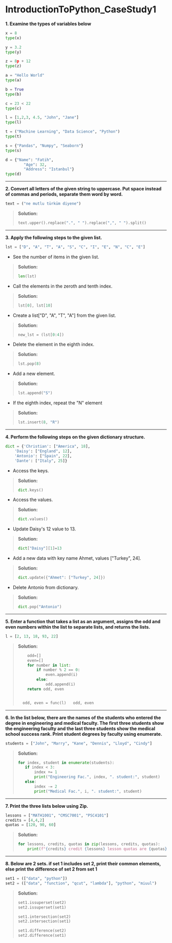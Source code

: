 # IntroductionToPython_CaseStudy1

 **1. Examine the types of variables below**
 
 ```python
 x = 8
type(x)

 y = 3.2
type(y)

 z = 8p + 12
type(z)

 a = "Hello World"
type(a)

 b = True
type(b)

 c = 23 < 22
type(c)

 l = [1,2,3, 4.5, "John", "Jane"]
type(l)

 t = ("Machine Learning", "Data Science", "Python")
type(t)

 s = {"Pandas", "Numpy", "Seaborn"}
type(s)

 d = {"Name": "Fatih",
		 "Age": 32,
		 "Address": "Istanbul"}
type(d)
```
___
 **2. Convert all letters of the given string to uppercase. Put space instead of commas and periods, separate them word by word.**

 ```python
text = ("ne mutlu türküm diyene")
```

> **Solution:**
> ```python 
> text.upper().replace(".", " ").replace(",", " ").split()
> ```
___
**3. Apply the following steps to the given list.**

```python
lst = ["D", "A", "T", "A", "S", "C", "I", "E", "N", "C", "E"]
```

 - See the number of items in the given list.

> **Solution:**
> ```python
> len(lst)

 - Call the elements in the zeroth and tenth index.

> **Solution:**
> ```python
> lst[0], lst[10]

 - Create a list["D", "A", "T", "A"] from the given list.

> **Solution:**
> ```python
> new_lst = (lst[0:4])

 - Delete the element in the eighth index.

> **Solution:**
> ```python
> lst.pop(8)

 - Add a new element.

> **Solution:**
> ```python
> lst.append("S")

 - If the eighth index, repeat the "N" element

> **Solution:**
> ```python
> lst.insert(8, "R")
___
**4. Perform the following steps on the given dictionary structure.**
```python
dict = {'Christian': ["America", 18],
	'Daisy': ["England", 12],
	'Antonio': ["Spain", 22],
	'Dante': ["Italy", 25]}
```

 - Access the keys.

> **Solution:**
> ```python
> dict.keys()

 - Access the values.

> **Solution:**
> ```python
> dict.values()

 - Update Daisy's 12 value to 13.

> **Solution:**
> ```python
> dict["Daisy"][1]=13

 - Add a new data with key name Ahmet, values ​​["Turkey", 24].

> **Solution:**
> ```python
> dict.update({"Ahmet": ["Turkey", 24]})

 - Delete Antonio from dictionary.

> **Solution:**
> ```python
> dict.pop("Antonio")
___
**5. Enter a function that takes a list as an argument, assigns the odd and even numbers within the list to separate lists, and returns the lists.**

```python
l = [2, 13, 18, 93, 22]
```

> **Solution:**
> ```python def func(list):  
>     odd=[]  
>     even=[]  
>     for number in list:  
>         if number % 2 == 0:  
>             even.append(i)  
>         else:  
>             odd.append(i)  
>     return odd, even
> 
> 
>   odd, even = func(l)   odd, even 
>   ```
___
**6. In the list below, there are the names of the students who entered the degree in engineering and medical faculty. The first three students show the engineering faculty and the last three students show the medical school success rank. Print student degrees by faculty using enumerate.**

```python
students = ["John", "Marry", "Kane", "Dennis", "Lloyd", "Cindy"]
```

> **Solution:**
> ```python
> for index, student in enumerate(students):  
>    if index < 3:  
>        index += 1
>        print("Engineering Fac.", index, ". student:", student)
>    else:  
>        index -= 2  
>        print("Medical Fac.", i, ". student:", student)
> ```
___
**7. Print the three lists below using Zip.**
```python
lessons = ["MATH1001", "CMSC7001", "PSC4101"]
credits = [4,4,2]
quotas = [120, 90, 60]
```

> **Solution:**
> ```python
> for lessons, credits, quotas in zip(lessons, credits, quotas):
>     print(f"{credits} credit {lessons} lesson quotas are {quotas} person.")
> ```
___
**8. Below are 2 sets. if set 1 includes set 2, print their common elements, else print the difference of set 2 from set 1**

```python
set1 = (["data", "python"])
set2 = (["data", "function", "qcut", "lambda"], "python", "miuul")
```

> **Solution:**
> ```python
> set1.issuperset(set2)  
> set2.issuperset(set1)  
>
> set1.intersection(set2)  
> set2.intersection(set1)  
>
> set1.difference(set2)  
> set2.difference(set1)
> ```

